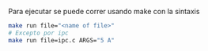Para ejecutar se puede correr usando make con la sintaxis

```bash
make run file="<name of file>"
# Excepto por ipc
make run file=ipc.c ARGS="5 A"
```